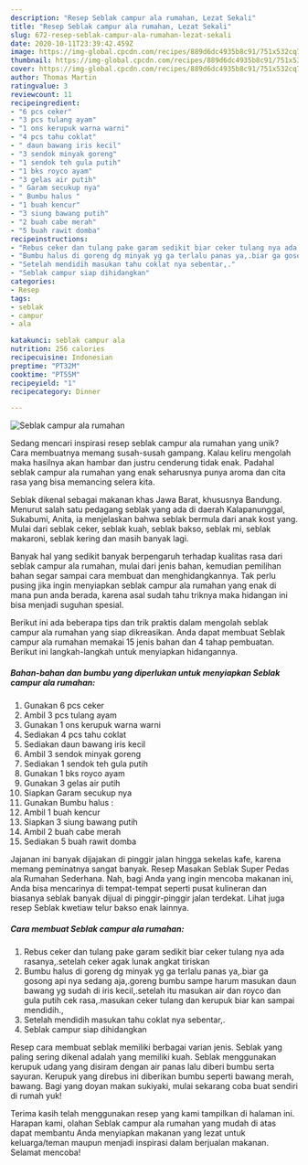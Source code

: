 ```yaml
---
description: "Resep Seblak campur ala rumahan, Lezat Sekali"
title: "Resep Seblak campur ala rumahan, Lezat Sekali"
slug: 672-resep-seblak-campur-ala-rumahan-lezat-sekali
date: 2020-10-11T23:39:42.459Z
image: https://img-global.cpcdn.com/recipes/889d6dc4935b8c91/751x532cq70/seblak-campur-ala-rumahan-foto-resep-utama.jpg
thumbnail: https://img-global.cpcdn.com/recipes/889d6dc4935b8c91/751x532cq70/seblak-campur-ala-rumahan-foto-resep-utama.jpg
cover: https://img-global.cpcdn.com/recipes/889d6dc4935b8c91/751x532cq70/seblak-campur-ala-rumahan-foto-resep-utama.jpg
author: Thomas Martin
ratingvalue: 3
reviewcount: 11
recipeingredient:
- "6 pcs ceker"
- "3 pcs tulang ayam"
- "1 ons kerupuk warna warni"
- "4 pcs tahu coklat"
- " daun bawang iris kecil"
- "3 sendok minyak goreng"
- "1 sendok teh gula putih"
- "1 bks royco ayam"
- "3 gelas air putih"
- " Garam secukup nya"
- " Bumbu halus "
- "1 buah kencur"
- "3 siung bawang putih"
- "2 buah cabe merah"
- "5 buah rawit domba"
recipeinstructions:
- "Rebus ceker dan tulang pake garam sedikit biar ceker tulang nya ada rasanya,.setelah ceker agak lunak angkat tiriskan"
- "Bumbu halus di goreng dg minyak yg ga terlalu panas ya,.biar ga gosong api nya sedang aja,.goreng bumbu sampe harum masukan daun bawang yg sudah di iris kecil,.setelah itu masukan air dan royco dan gula putih cek rasa,.masukan ceker tulang dan kerupuk biar kan sampai mendidih.,"
- "Setelah mendidih masukan tahu coklat nya sebentar,."
- "Seblak campur siap dihidangkan"
categories:
- Resep
tags:
- seblak
- campur
- ala

katakunci: seblak campur ala 
nutrition: 256 calories
recipecuisine: Indonesian
preptime: "PT32M"
cooktime: "PT55M"
recipeyield: "1"
recipecategory: Dinner

---
```



![Seblak campur ala rumahan](https://img-global.cpcdn.com/recipes/889d6dc4935b8c91/751x532cq70/seblak-campur-ala-rumahan-foto-resep-utama.jpg)

Sedang mencari inspirasi resep seblak campur ala rumahan yang unik? Cara membuatnya memang susah-susah gampang. Kalau keliru mengolah maka hasilnya akan hambar dan justru cenderung tidak enak. Padahal seblak campur ala rumahan yang enak seharusnya punya aroma dan cita rasa yang bisa memancing selera kita.

Seblak dikenal sebagai makanan khas Jawa Barat, khususnya Bandung. Menurut salah satu pedagang seblak yang ada di daerah Kalapanunggal, Sukabumi, Anita, ia menjelaskan bahwa seblak bermula dari anak kost yang. Mulai dari seblak ceker, seblak kuah, seblak bakso, seblak mi, seblak makaroni, seblak kering dan masih banyak lagi.

Banyak hal yang sedikit banyak berpengaruh terhadap kualitas rasa dari seblak campur ala rumahan, mulai dari jenis bahan, kemudian pemilihan bahan segar sampai cara membuat dan menghidangkannya. Tak perlu pusing jika ingin menyiapkan seblak campur ala rumahan yang enak di mana pun anda berada, karena asal sudah tahu triknya maka hidangan ini bisa menjadi suguhan spesial.


Berikut ini ada beberapa tips dan trik praktis dalam mengolah seblak campur ala rumahan yang siap dikreasikan. Anda dapat membuat Seblak campur ala rumahan memakai 15 jenis bahan dan 4 tahap pembuatan. Berikut ini langkah-langkah untuk menyiapkan hidangannya.

<!--inarticleads1-->

##### Bahan-bahan dan bumbu yang diperlukan untuk menyiapkan Seblak campur ala rumahan:

1. Gunakan 6 pcs ceker
1. Ambil 3 pcs tulang ayam
1. Gunakan 1 ons kerupuk warna warni
1. Sediakan 4 pcs tahu coklat
1. Sediakan  daun bawang iris kecil
1. Ambil 3 sendok minyak goreng
1. Sediakan 1 sendok teh gula putih
1. Gunakan 1 bks royco ayam
1. Gunakan 3 gelas air putih
1. Siapkan  Garam secukup nya
1. Gunakan  Bumbu halus :
1. Ambil 1 buah kencur
1. Siapkan 3 siung bawang putih
1. Ambil 2 buah cabe merah
1. Sediakan 5 buah rawit domba


Jajanan ini banyak dijajakan di pinggir jalan hingga sekelas kafe, karena memang peminatnya sangat banyak. Resep Masakan Seblak Super Pedas ala Rumahan Sederhana. Nah, bagi Anda yang ingin mencoba makanan ini, Anda bisa mencarinya di tempat-tempat seperti pusat kulineran dan biasanya seblak banyak dijual di pinggir-pinggir jalan terdekat. Lihat juga resep Seblak kwetiaw telur bakso enak lainnya. 

<!--inarticleads2-->

##### Cara membuat Seblak campur ala rumahan:

1. Rebus ceker dan tulang pake garam sedikit biar ceker tulang nya ada rasanya,.setelah ceker agak lunak angkat tiriskan
1. Bumbu halus di goreng dg minyak yg ga terlalu panas ya,.biar ga gosong api nya sedang aja,.goreng bumbu sampe harum masukan daun bawang yg sudah di iris kecil,.setelah itu masukan air dan royco dan gula putih cek rasa,.masukan ceker tulang dan kerupuk biar kan sampai mendidih.,
1. Setelah mendidih masukan tahu coklat nya sebentar,.
1. Seblak campur siap dihidangkan


Resep cara membuat seblak memiliki berbagai varian jenis. Seblak yang paling sering dikenal adalah yang memiliki kuah. Seblak menggunakan kerupuk udang yang disiram dengan air panas lalu diberi bumbu serta sayuran. Kerupuk yang direbus ini diberikan bumbu seperti bawang merah, bawang. Bagi yang doyan makan sukiyaki, mulai sekarang coba buat sendiri di rumah yuk! 

Terima kasih telah menggunakan resep yang kami tampilkan di halaman ini. Harapan kami, olahan Seblak campur ala rumahan yang mudah di atas dapat membantu Anda menyiapkan makanan yang lezat untuk keluarga/teman maupun menjadi inspirasi dalam berjualan makanan. Selamat mencoba!
